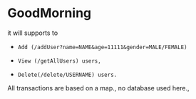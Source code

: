﻿# GoodMorning

it will supports to 
*     Add (/addUser?name=NAME&age=11111&gender=MALE/FEMALE)
*     View (/getAllUsers) users, 
*     Delete(/delete/USERNAME) users.

All transactions are based on a map., no database used here.,

